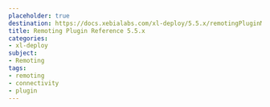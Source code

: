```yaml
---
placeholder: true
destination: https://docs.xebialabs.com/xl-deploy/5.5.x/remotingPluginManual.html
title: Remoting Plugin Reference 5.5.x
categories:
- xl-deploy
subject:
- Remoting
tags:
- remoting
- connectivity
- plugin
---
```

